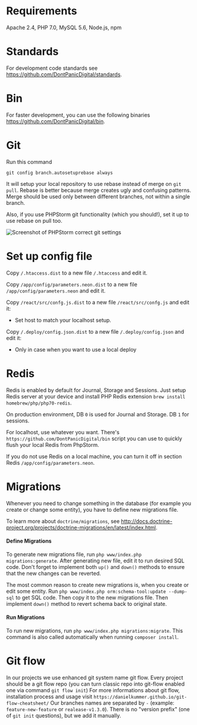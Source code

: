 # Requirements

Apache 2.4, PHP 7.0, MySQL 5.6, Node.js, npm

# Standards
For development code standards see https://github.com/DontPanicDigital/standards.

# Bin
For faster development, you can use the following binaries https://github.com/DontPanicDigital/bin.

# Git

Run this command

`git config branch.autosetuprebase always`

It will setup your local repository to use rebase instead of merge on `git pull`. Rebase is better because merge creates ugly and confusing patterns. Merge should be used only between different branches, not within a single branch.

Also, if you use PHPStorm git functionality (which you should!), set it up to use rebase on pull too.
 
![Screenshot of PHPStorm correct git settings](http://i.imgur.com/bxr40vL.png "Screenshot of PHPStorm correct git settings")

# Set up config file

Copy `/.htaccess.dist` to a new file `/.htaccess` and edit it.

Copy `/app/config/parameters.neon.dist` to a new file `/app/config/parameters.neon` and edit it.

Copy `/react/src/confg.js.dist` to a new file `/react/src/confg.js` and edit it:

* Set host to match your localhost setup.

Copy `/.deploy/config.json.dist` to a new file `/.deploy/config.json` and edit it:

* Only in case when you want to use a local deploy

# Redis

Redis is enabled by default for Journal, Storage and Sessions. Just setup Redis server at your device and install PHP Redis extension `brew install homebrew/php/php70-redis`.

On production environment, DB `0` is used for Journal and Storage. DB `1` for sessions.

For localhost, use whatever you want. There's `https://github.com/DontPanicDigital/bin` script you can use to quickly flush your local Redis from PhpStorm.

If you do not use Redis on a local machine, you can turn it off in section Redis `/app/config/parameters.neon`.

# Migrations

Whenever you need to change something in the database (for example you create or change some entity), you have to define new migrations file.

To learn more about `doctrine/migrations`, see http://docs.doctrine-project.org/projects/doctrine-migrations/en/latest/index.html.

#### Define Migrations

To generate new migrations file, run `php www/index.php migrations:generate`.
After generating new file, edit it to run desired SQL code.
Don't forget to implement both `up()` and `down()` methods to ensure that the new changes can be reverted.

The most common reason to create new migrations is, when you create or edit some entity.
Run `php www/index.php orm:schema-tool:update --dump-sql` to get SQL code. Then copy it to the new migrations file.
Then implement `down()` method to revert schema back to original state.

#### Run Migrations

To run new migrations, run `php www/index.php migrations:migrate`. This command is also called automatically when running `composer install`.

# Git flow

In our projects we use enhanced git system name git flow. Every project should be a git flow repo (you can turn classic repo into git-flow enabled one via command `git flow init`)
For more informations about git flow, installation process and usage visit `https://danielkummer.github.io/git-flow-cheatsheet/`
Our branches names are separated by `-` (example: `feature-new-feature` or `realease-v1.3.0`). There is no "version prefix" (one of `git init` questions), but we add it manually.
